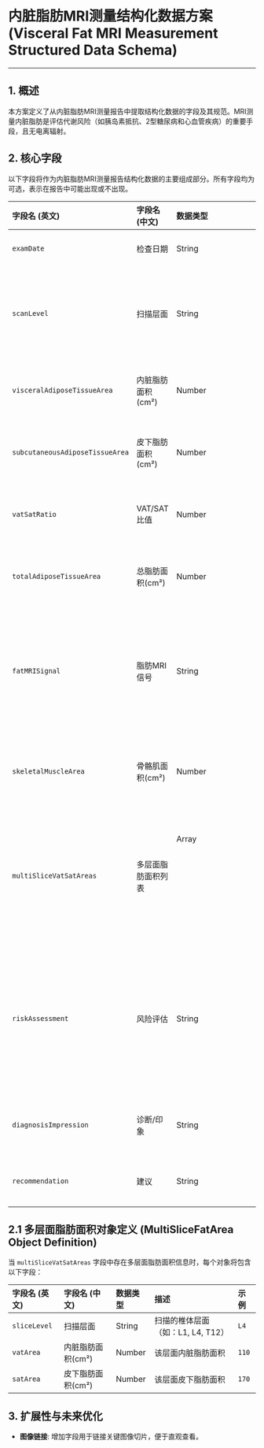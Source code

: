# 内脏脂肪MRI测量结构化数据方案 (Visceral Fat MRI Measurement Structured Data Schema)

---

## 1. 概述

本方案定义了从内脏脂肪MRI测量报告中提取结构化数据的字段及其规范。MRI测量内脏脂肪是评估代谢风险（如胰岛素抵抗、2型糖尿病和心血管疾病）的重要手段，且无电离辐射。

## 2. 核心字段

以下字段将作为内脏脂肪MRI测量报告结构化数据的主要组成部分。所有字段均为可选，表示在报告中可能出现或不出现。

| 字段名 (英文)                  | 字段名 (中文)      | 数据类型       | 描述                                                                                                                            | 示例                 |
| :----------------------------- | :----------------- | :------- | :------------------------------------------------------------------------------------------------------------------------------ | :------------------- |
| `examDate`                     | 检查日期           | String         | 进行MRI扫描的日期                                                                                                               | `2025-08-15`         |
| `scanLevel`                    | 扫描层面           | String         | 进行脂肪测量的主要扫描层面。<br>**建议值**: `L4-L5椎间盘水平`, `多层扫描`                                                       | `L4-L5椎间盘水平`    |
| `visceralAdiposeTissueArea`    | 内脏脂肪面积(cm²)  | Number         | 内脏脂肪组织（VAT）的横截面积。                                                                                                 | `120`                |
| `subcutaneousAdiposeTissueArea` | 皮下脂肪面积(cm²)  | Number         | 皮下脂肪组织（SAT）的横截面积。                                                                                                 | `180`                |
| `vatSatRatio`                  | VAT/SAT比值        | Number         | 内脏脂肪面积与皮下脂肪面积的比值。                                                                                              | `0.67`               |
| `totalAdiposeTissueArea`       | 总脂肪面积(cm²)    | Number         | 总脂肪组织（VAT + SAT）的横截面积。                                                                                             | `300`                |
| `fatMRISignal`                 | 脂肪MRI信号        | String         | 脂肪组织的MRI信号强度信息，用于区分不同类型的脂肪。<br>**建议值**: `高信号`, `低信号`, `等信号`                                 | `高信号`             |
| `skeletalMuscleArea`           | 骨骼肌面积(cm²)    | Number         | 骨骼肌的横截面积，用于评估肌肉量和肌少症。                                                                                      | `150`                |
| `multiSliceVatSatAreas`        | 多层面脂肪面积列表 | Array<Object>  | 记录多层或全身扫描的详细结果，例如不同层面的VAT/SAT面积。<br>`[见下方多层面脂肪面积对象定义]`                                   | `[见下方多层面脂肪面积对象定义]` |
| `riskAssessment`               | 风险评估           | String         | 基于内脏脂肪面积的代谢风险评估。<br>**建议值**: `低风险 (<100 cm²)`, `中风险 (100-150 cm²)`, `高风险 (>150 cm²)`                 | `中风险`             |
| `diagnosisImpression`          | 诊断/印象          | String         | 医生对内脏脂肪测量结果的综合诊断或印象。                                                                                        | `内脏脂肪堆积`       |
| `recommendation`               | 建议               | String         | 医生根据测量结果提出的建议。                                                                                                    | `建议控制体重`       |

## 2.1 多层面脂肪面积对象定义 (MultiSliceFatArea Object Definition)

当 `multiSliceVatSatAreas` 字段中存在多层面脂肪面积信息时，每个对象将包含以下字段：

| 字段名 (英文) | 字段名 (中文) | 数据类型 | 描述                                     | 示例   |
| :------------ | :------------ | :------- | :--------------------------------------- | :----- |
| `sliceLevel`  | 扫描层面      | String   | 扫描的椎体层面（如：L1, L4, T12）        | `L4`   |
| `vatArea`     | 内脏脂肪面积(cm²) | Number   | 该层面内脏脂肪面积                       | `110`  |
| `satArea`     | 皮下脂肪面积(cm²) | Number   | 该层面皮下脂肪面积                       | `170`  |

## 3. 扩展性与未来优化

-   **图像链接**: 增加字段用于链接关键图像切片，便于直观查看。